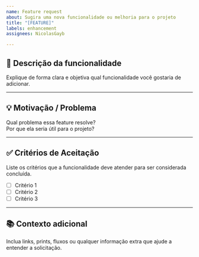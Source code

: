 ```yaml
---
name: Feature request
about: Sugira uma nova funcionalidade ou melhoria para o projeto
title: "[FEATURE]"
labels: enhancement
assignees: NicolasGayb

---
```


## 🎯 Descrição da funcionalidade
Explique de forma clara e objetiva qual funcionalidade você gostaria de adicionar.

---

## 💡 Motivação / Problema
Qual problema essa feature resolve?  
Por que ela seria útil para o projeto?

---

## ✅ Critérios de Aceitação
Liste os critérios que a funcionalidade deve atender para ser considerada concluída.

- [ ] Critério 1  
- [ ] Critério 2  
- [ ] Critério 3  

---

## 📚 Contexto adicional
Inclua links, prints, fluxos ou qualquer informação extra que ajude a entender a solicitação.
